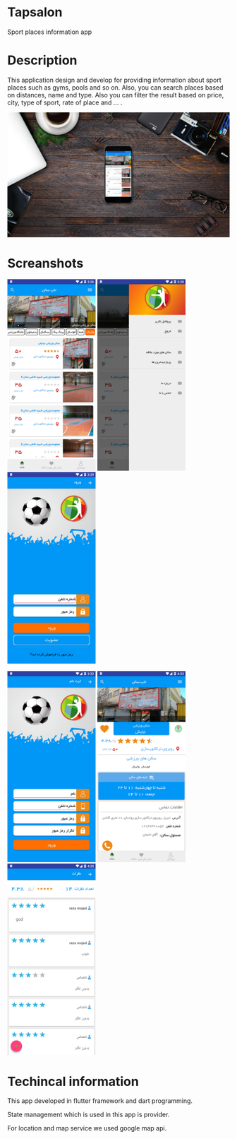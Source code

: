 # Tapsalon

Sport places information app

# Description

This application design and develop for providing information about sport places 
    such as gyms, pools and so on.
    Also, you can search places based on distances, name and type. Also you can filter the result based on price, city, type of sport, rate of place and ... . 

![smartmockups1.jpg](screenshots%2Fsmartmockups1.jpg)

# Screanshots

<img src="screenshots%2Fdevice-2019-07-01-115650.png" style="width: 200px;">    <img src="screenshots%2Fdevice-2019-07-01-115953.jpg" style="width: 200px; ">   <img src="screenshots%2Fdevice-2019-07-01-120055.jpg" style="width: 200px; ">

<img src="screenshots%2Fdevice-2019-07-01-120356.jpg" style="width: 200px;"> <img src="screenshots%2Fdevice-2019-07-01-131658.png" style="width: 200px; ">     <img src="screenshots%2Fdevice-2019-07-01-131954.png" style="width: 200px; "> 


# Techincal information
This app developed in flutter framework and dart programming.

State management which is used in this app is provider.

For location and map service we used google map api.


# 













